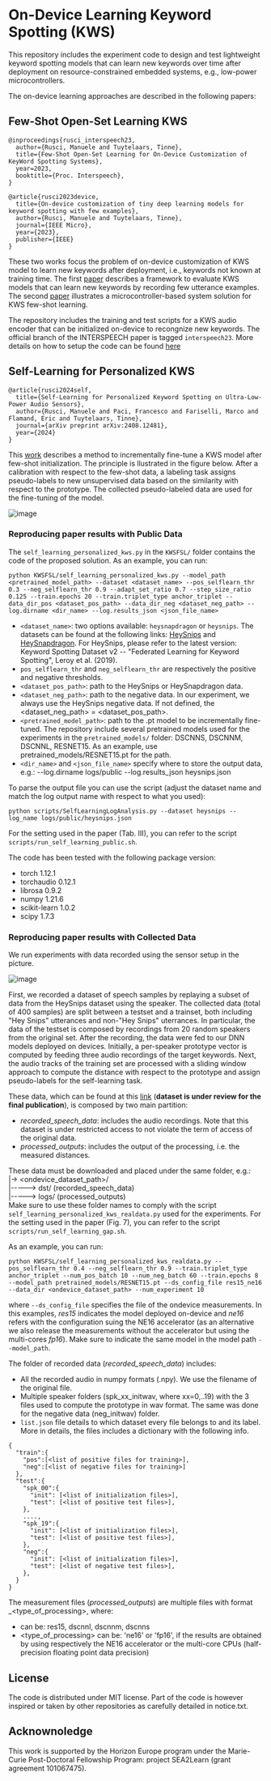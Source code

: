 # On-Device Learning Keyword Spotting (KWS)

This repository includes the experiment code to design and test lightweight keyword spotting models that can learn new keywords over time after deployment on resource-constrained embedded systems, e.g., low-power microcontrollers.

The on-device learning approaches are described in the following papers:

## Few-Shot Open-Set Learning KWS

```
@inproceedings{rusci_interspeech23,
  author={Rusci, Manuele and Tuytelaars, Tinne},
  title={Few-Shot Open-Set Learning for On-Device Customization of KeyWord Spotting Systems},
  year=2023,
  booktitle={Proc. Interspeech},
}
```
```
@article{rusci2023device,
  title={On-device customization of tiny deep learning models for keyword spotting with few examples},
  author={Rusci, Manuele and Tuytelaars, Tinne},
  journal={IEEE Micro},
  year={2023},
  publisher={IEEE}
}
```
These two works focus the problem of on-device customization of KWS model to learn new keywords after deployment, i.e., keywords not known at training time.
The first [paper](https://www.isca-archive.org/interspeech_2023/rusci23_interspeech.pdf) describes a framework to evaluate KWS models that can learn new keywords by recording few utterance examples.
The second [paper](https://ieeexplore.ieee.org/stamp/stamp.jsp?tp=&arnumber=10241972) illustrates a microcontroller-based system solution for KWS few-shot learning. 

The repository includes the training and test scripts for a KWS audio encoder that can be initialized on-device to recongnize new keywords. 
The official branch of the INTERSPEECH paper is tagged `interspeech23`.
More details on how to setup the code can be found [here](FewShotKWS.md)

## Self-Learning for Personalized KWS
```
@article{rusci2024self,
  title={Self-Learning for Personalized Keyword Spotting on Ultra-Low-Power Audio Sensors},
  author={Rusci, Manuele and Paci, Francesco and Fariselli, Marco and Flamand, Eric and Tuytelaars, Tinne},
  journal={arXiv preprint arXiv:2408.12481},
  year={2024}
}
```
This [work](https://arxiv.org/pdf/2408.12481) describes a method to incrementally fine-tune a KWS model after few-shot initialization. The principle is llustrated in the figure below. After a calibration with respect to the few-shot data, a labeling task assigns pseudo-labels to new unsupervised data based on the similarity with respect to the prototype. The collected pseudo-labeled data are used for the fine-tuning of the model. 

![image](images/selflearningscheme.png)

### Reproducing paper results with Public Data 


The `self_learning_personalized_kws.py` in the `KWSFSL/` folder contains the code of the proposed solution. 
As an example, you can run: 
```
python KWSFSL/self_learning_personalized_kws.py --model_path <pretrained_model_path> --dataset <dataset_name> --pos_selflearn_thr 0.3 --neg_selflearn_thr 0.9 --adapt_set_ratio 0.7 --step_size_ratio 0.125 --train.epochs 20 --train.triplet_type anchor_triplet --data_dir_pos <dataset_pos_path> --data_dir_neg <dataset_neg_path> --log.dirname <dir_name> --log.results_json <json_file_name>
```

* `<dataset_name>`: two options available: `heysnapdragon` or `heysnips`. The datasets can be found at the following links: [HeySnips](https://github.com/sonos/keyword-spotting-research-datasets/tree/master) and [HeySnapdragon](https://developer.qualcomm.com/project/keyword-speech-dataset). For HeySnips, please refer to the latest version: Keyword Spotting Dataset v2 -- "Federated Learning for Keyword Spotting", Leroy et al. (2019).
* `pos_selflearn_thr` and `neg_selflearn_thr` are respectively the positive and negative thresholds. 
* `<dataset_pos_path>`: path to the HeySnips or HeySnapdragon data. 
* `<dataset_neg_path>`: path to the negative data. In our experiment, we always use the HeySnips negative data. If not defined, the  <dataset_neg_path> = <dataset_pos_path>.
* `<pretrained_model_path>`: path to the .pt model to be incrementally fine-tuned. The repository include several pretrained models used for the experiments in the `pretrained_models/` folder: DSCNNS, DSCNNM, DSCNNL, RESNET15. As an example, use pretrained_models/RESNET15.pt for the path. 
* `<dir_name>` and `<json_file_name>` specify where to store the output data, e.g.: --log.dirname logs/public --log.results_json heysnips.json

To parse the output file you can use the script (adjust the dataset name and match the log output name with respect to what you used):
```
python scripts/SelfLearningLogAnalysis.py --dataset heysnips --log_name logs/public/heysnips.json
```
For the setting used in the paper (Tab. III), you can refer to the script `scripts/run_self_learning_public.sh`.

The code has been tested with the following package version:
- torch                1.12.1 
- torchaudio           0.12.1 
- librosa              0.9.2 
- numpy                1.21.6 
- scikit-learn         1.0.2 
- scipy                1.7.3 


### Reproducing paper results with Collected Data
We run experiments with data recorded using the sensor setup in the picture.

![image](images/recording_setup.png)

First, we recorded a dataset of speech samples by replaying a subset of data from the HeySnips dataset using the speaker.
The collected data (total of 400 samples) are split between a testset and a trainset, both including "Hey Snips" utterances and non-"Hey Snips" uterrances. 
In particular, the data of the testset is composed by recordings from 20 random speakers from the original set. 
After the recording, the data were fed to our DNN models deployed on devices. 
Initially, a per-speaker prototype vector is computed by feeding three audio recordings of the target keywords. 
Next, the audio tracks of the training set are processed with a sliding window approach to compute the distance with respect to the prototype and assign pseudo-labels for the self-learning task.

These data, which can be found at this [link]() (**dataset is under review for the final publication**), is composed by two main partition:
- *recorded_speech_data*: includes the audio recordings. Note that this dataset is under restricted access to not violate the term of access of the original data.
- *processed_outputs*: includes the output of the processing, i.e. the measured distances.

These data must be downloaded and placed under the same folder, e.g.: \
|-> <ondevice_dataset_path>/ \
|-----> dst/ (recorded_speech_data) \
|-----> logs/ (processed_outputs) \
Make sure to use these folder names to comply with the script `self_learning_personalized_kws_realdata.py` used for the experiments. 
For the setting used in the paper (Fig. 7), you can refer to the script `scripts/run_self_learning_gap.sh`.

As an example, you can run: 
```
python KWSFSL/self_learning_personalized_kws_realdata.py --pos_selflearn_thr 0.4 --neg_selflearn_thr 0.9 --train.triplet_type anchor_triplet --num_pos_batch 10 --num_neg_batch 60 --train.epochs 8 --model_path pretrained_models/RESNET15.pt --ds_config_file res15_ne16 --data_dir <ondevice_dataset_path> --num_experiment 10 
```
where `--ds_config_file` specifies the file of the ondevice measurements. In this examples, _res15_ indicates the model deployed on-device and _ne16_ refers with the configuration suing the NE16 accelerator (as an alternative we also release the measurements without the accelerator but using the multi-cores _fp16_). Make sure to indicate the same model in the model path `--model_path`.

The folder of recorded data (*recorded_speech_data*) includes:
- All the recorded audio in numpy formats (.npy). We use the filename of the original file. 
- Multiple speaker folders (spk_xx_initwav, where xx=0,..19) with the 3 files used to compute the prototype in wav format. The same was done for the negative data (neg_initwav) folder. 
- `list.json` file details to which dataset every file belongs to and its label. More in details, the files includes a dictionary with the following info.
```
{ 
  "train":{
    "pos":[<list of positive files for training>],
    "neg":[<list of negative files for training>]
  },
  "test":{
    "spk_00":{
      "init": [<list of initialization files>],
      "test": [<list of positive test files>],
    },
    ....,
    "spk_19":{
      "init": [<list of initialization files>],
      "test": [<list of positive test files>],
    },
    "neg":{
      "init": [<list of initialization files>],
      "test": [<list of negative test files>],
    },
  }
}
```

The measurement files (*processed_outputs*) are multiple files with format <model>_<type_of_processing>, where:
- <model> can be: res15, dscnnl, dscnnm, dscnns
- <type_of_processing> can be: 'ne16' or 'fp16', if the results are obtained by using respectively the NE16 accelerator or the multi-core CPUs (half-precision floating point data precision)



## License
The code is distributed under MIT license. 
Part of the code is however inspired or taken by other repositories as carefully detailed in notice.txt.  


## Acknownoledge
This work is supported by the Horizon Europe program under the Marie-Curie Post-Doctoral Fellowship Program: project SEA2Learn (grant agreement 101067475).